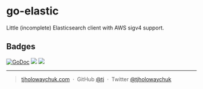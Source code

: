 
# go-elastic

  Little (incomplete) Elasticsearch client with AWS sigv4 support.

## Badges

[![GoDoc](https://godoc.org/github.com/tj/go-elastic?status.svg)](https://godoc.org/github.com/tj/go-elastic)
![](https://img.shields.io/badge/license-MIT-blue.svg)
![](https://img.shields.io/badge/status-stable-green.svg)

---

> [tjholowaychuk.com](http://tjholowaychuk.com) &nbsp;&middot;&nbsp;
> GitHub [@tj](https://github.com/tj) &nbsp;&middot;&nbsp;
> Twitter [@tjholowaychuk](https://twitter.com/tjholowaychuk)
